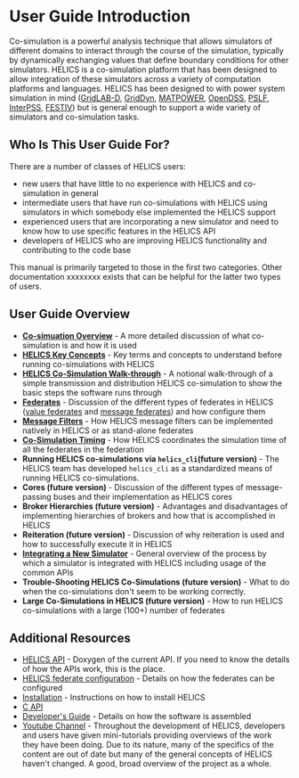 # User Guide Introduction #


Co-simulation is a powerful analysis technique that allows simulators of different domains to interact through the course of the simulation, typically by dynamically exchanging values that define boundary conditions for other simulators. HELICS is a co-simulation platform that has been designed to allow integration of these simulators across a variety of computation platforms and languages. HELICS has been designed to with power system simulation in mind ([GridLAB-D](https://github.com/gridlab-d/gridlab-d), [GridDyn](https://github.com/LLNL/GridDyn), [MATPOWER](https://github.com/GMLC-TDC/MATPOWER-wrapper), [OpenDSS](xxxxxxx), [PSLF](https://github.com/GMLC-TDC/PSLF-wrapper), [InterPSS](https://github.com/InterPSS-Project/ipss-common), [FESTIV](xxxxxxx)) but is general enough to support a wide variety of simulators and co-simulation tasks.

## Who Is This User Guide For? ##
There are a number of classes of HELICS users: 

* new users that have little to no experience with HELICS and co-simulation in general
* intermediate users that have run co-simulations with HELICS using simulators in which somebody else implemented the HELICS support
* experienced users that are incorporating a new simulator and need to know how to use specific features in the HELICS API
* developers of HELICS who are improving HELICS functionality and contributing to the code base

This manual is primarily targeted to those in the first two categories. Other documentation xxxxxxxx exists that can be helpful for the latter two types of users.

## User Guide Overview ##


* [**Co-simuation Overview**](./co-simulation_overview.md) - A more detailed discussion of what co-simulation is and how it is used
* [**HELICS Key Concepts**](./helics_key_concepts) - Key terms and concepts to understand before running co-simulations with HELICS
* [**HELICS Co-Simulation Walk-through**](./helics_co-sim_sequence.md) - A notional walk-through of a simple transmission and distribution HELICS co-simulation to show the basic steps the software runs through
* [**Federates**](./federates.md) - Discussion of the different types of federates in HELICS ([value federates](./value_federates.md) and [message federates](./message_federates.md)) and how configure them
* [**Message Filters**](./filters) - How HELICS message filters can be implemented natively in HELICS or as stand-alone federates
* [**Co-Simulation Timing**](./timing.md) - How HELICS coordinates the simulation time of all the federates in the federation
* **Running HELICS co-simulations via `helics_cli`(future version)** - The HELICS team has developed `helics_cli` as a standardized means of running HELICS co-simulations.
* **Cores (future version)** - Discussion of the different types of message-passing buses and their implementation as HELICS cores
* **Broker Hierarchies (future version)** - Advantages and disadvantages of implementing hierarchies of brokers and how that is accomplished in HELICS
* **Reiteration (future version)** - Discussion of why reiteration is used and how to successfully execute it in HELICS
* [**Integrating a New Simulator**](./simulator_integration.md) - General overview of the process by which a simulator is integrated with HELICS including usage of the common APIs
*  **Trouble-Shooting HELICS Co-Simulations (future version)** - What to do when the co-simulations don't seem to be working correctly.
* **Large Co-Simulations in HELICS (future version)** - How to run HELICS co-simulations with a large (100+) number of federates

## Additional Resources ##
* [HELICS API](https://gmlc-tdc.github.io/HELICS-src/doxygen/) - Doxygen of the current API. If you need to know the details of how the APIs work, this is the place.
* [HELICS federate configuration](https://gmlc-tdc.github.io/HELICS-src/developer-guide/index.html) - Details on how the federates can be configured
* [Installation](https://gmlc-tdc.github.io/HELICS-src/installation/index.html) -  Instructions on how to install HELICS
* [C API](https://gmlc-tdc.github.io/HELICS-src/c-api-reference/index.html)
* [Developer's Guide](https://gmlc-tdc.github.io/HELICS-src/developer-guide/index.html) - Details on how the software is assembled
* [Youtube Channel](https://www.youtube.com/channel/UCPa81c4BVXEYXt2EShTzbcg/featured) - Throughout the development of HELICS, developers and users have given mini-tutorials providing overviews of the work they have been doing. Due to its nature, many of the specifics of the content are out of date but many of the general concepts of HELICS haven't changed. A good, broad overview of the project as a whole.